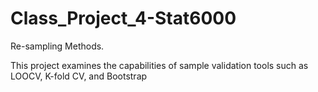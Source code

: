 # Class_Project_4-Stat6000
Re-sampling Methods.

This project examines the capabilities of sample validation tools such as LOOCV, K-fold CV, and Bootstrap
